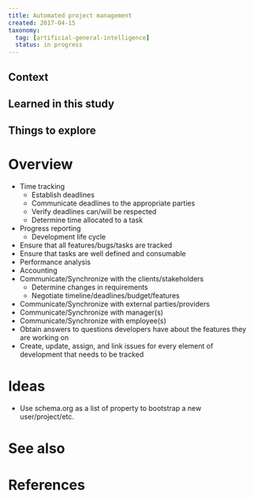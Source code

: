 ```yaml
---
title: Automated project management
created: 2017-04-15
taxonomy:
  tag: [artificial-general-intelligence]
  status: in progress
---
```


## Context

## Learned in this study

## Things to explore

# Overview
* Time tracking
	* Establish deadlines
	* Communicate deadlines to the appropriate parties
	* Verify deadlines can/will be respected
	* Determine time allocated to a task
* Progress reporting
	* Development life cycle
* Ensure that all features/bugs/tasks are tracked
* Ensure that tasks are well defined and consumable
* Performance analysis
* Accounting
* Communicate/Synchronize with the clients/stakeholders
	* Determine changes in requirements
	* Negotiate timeline/deadlines/budget/features
* Communicate/Synchronize with external parties/providers
* Communicate/Synchronize with manager(s)
* Communicate/Synchronize with employee(s)
* Obtain answers to questions developers have about the features they are working on
* Create, update, assign, and link issues for every element of development that needs to be tracked

# Ideas
* Use schema.org as a list of property to bootstrap a new user/project/etc.

# See also

# References
